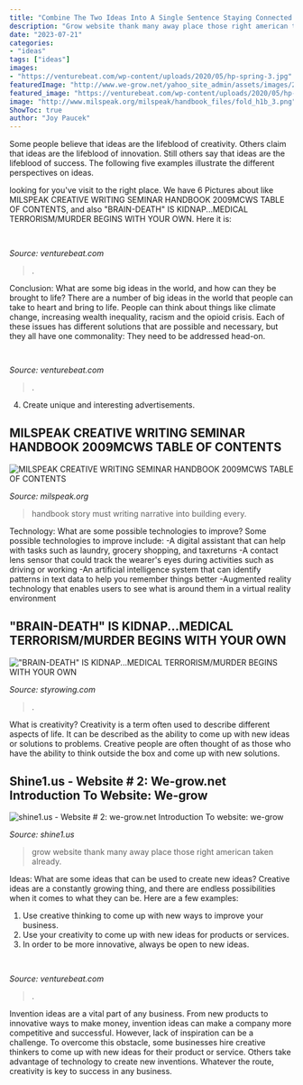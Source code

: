 ```yaml
---
title: "Combine The Two Ideas Into A Single Sentence Staying Connected ~ Milspeak Creative Writing Seminar Handbook 2009mcws Table Of Contents"
description: "Grow website thank many away place those right american taken already"
date: "2023-07-21"
categories:
- "ideas"
tags: ["ideas"]
images:
- "https://venturebeat.com/wp-content/uploads/2020/05/hp-spring-3.jpg"
featuredImage: "http://www.we-grow.net/yahoo_site_admin/assets/images/20170612_120117.162103122_std.jpg"
featured_image: "https://venturebeat.com/wp-content/uploads/2020/05/hp-spring-3.jpg"
image: "http://www.milspeak.org/milspeak/handbook_files/fold_h1b_3.png"
ShowToc: true
author: "Joy Paucek"
---
```



Some people believe that ideas are the lifeblood of creativity. Others claim that ideas are the lifeblood of innovation. Still others say that ideas are the lifeblood of success. The following five examples illustrate the different perspectives on ideas.

	

		
looking for  you've visit to the right place. We have 6 Pictures about  like MILSPEAK CREATIVE WRITING SEMINAR HANDBOOK 2009MCWS TABLE OF CONTENTS,  and also &quot;BRAIN-DEATH&quot; IS KIDNAP...MEDICAL TERRORISM/MURDER BEGINS WITH YOUR OWN. Here it is:
		
    
## 

<img loading=lazy src="https://venturebeat.com/wp-content/uploads/2020/05/hp-spring-3.jpg" onerror="this.onerror=null;this.src='https://tse2.mm.bing.net/th?id=OIP.H8-F05tDCgapzlY-UoZu5gHaEy&amp;pid=15.1';" alt="">

_Source: venturebeat.com_

>. 

	

Conclusion: What are some big ideas in the world, and how can they be brought to life?
There are a number of big ideas in the world that people can take to heart and bring to life. People can think about things like climate change, increasing wealth inequality, racism and the opioid crisis. Each of these issues has different solutions that are possible and necessary, but they all have one commonality: They need to be addressed head-on.

    
## 

<img loading=lazy src="https://venturebeat.com/wp-content/uploads/2020/05/hp-spring-5.jpg" onerror="this.onerror=null;this.src='https://tse2.mm.bing.net/th?id=OIP.fXSXyjRlr5jTrM8LdxvxWQHaFj&amp;pid=15.1';" alt="">

_Source: venturebeat.com_

>. 

	

4. Create unique and interesting advertisements.

    
## MILSPEAK CREATIVE WRITING SEMINAR HANDBOOK 2009MCWS TABLE OF CONTENTS

<img loading=lazy src="http://www.milspeak.org/milspeak/handbook_files/fold_h1b_3.png" onerror="this.onerror=null;this.src='https://tse2.mm.bing.net/th?id=OIP.i9Mk8tRD6MFLNzDoquGHBgHaA1&amp;pid=15.1';" alt="MILSPEAK CREATIVE WRITING SEMINAR HANDBOOK 2009MCWS TABLE OF CONTENTS">

_Source: milspeak.org_

>handbook story must writing narrative into building every. 

	

Technology: What are some possible technologies to improve?
Some possible technologies to improve include: 
-A digital assistant that can help with tasks such as laundry, grocery shopping, and taxreturns 
-A contact lens sensor that could track the wearer's eyes during activities such as driving or working 
-An artificial intelligence system that can identify patterns in text data to help you remember things better 
-Augmented reality technology that enables users to see what is around them in a virtual reality environment

    
## &quot;BRAIN-DEATH&quot; IS KIDNAP...MEDICAL TERRORISM/MURDER BEGINS WITH YOUR OWN

<img loading=lazy src="http://styrowing.com/images/UPMCGATESAHN.jpg" onerror="this.onerror=null;this.src='https://tse4.mm.bing.net/th?id=OIP.lyc17Wcd6eNVCxmtRJ4PNwHaFL&amp;pid=15.1';" alt="&quot;BRAIN-DEATH&quot; IS KIDNAP...MEDICAL TERRORISM/MURDER BEGINS WITH YOUR OWN">

_Source: styrowing.com_

>. 

	

What is creativity?
Creativity is a term often used to describe different aspects of life. It can be described as the ability to come up with new ideas or solutions to problems. Creative people are often thought of as those who have the ability to think outside the box and come up with new solutions.

    
## Shine1.us - Website # 2: We-grow.net ﻿Introduction To Website: We-grow

<img loading=lazy src="http://www.we-grow.net/yahoo_site_admin/assets/images/20170612_120117.162103122_std.jpg" onerror="this.onerror=null;this.src='https://tse1.mm.bing.net/th?id=OIP.l8l-7P0bMGcnG7cwlyqnxQHaJ3&amp;pid=15.1';" alt="shine1.us - Website # 2: we-grow.net ﻿Introduction To website: we-grow">

_Source: shine1.us_

>grow website thank many away place those right american taken already. 

	

Ideas: What are some ideas that can be used to create new ideas?
Creative ideas are a constantly growing thing, and there are endless possibilities when it comes to what they can be. Here are a few examples:
1. Use creative thinking to come up with new ways to improve your business.
2. Use your creativity to come up with new ideas for products or services.
3. In order to be more innovative, always be open to new ideas.

    
## 

<img loading=lazy src="https://venturebeat.com/wp-content/uploads/2020/07/unity-transform-2020-labeling-comlexity.jpg" onerror="this.onerror=null;this.src='https://tse1.mm.bing.net/th?id=OIP.Muk9wk0wxlX4FOFIj9yonAHaEn&amp;pid=15.1';" alt="">

_Source: venturebeat.com_

>. 

	

Invention ideas are a vital part of any business. From new products to innovative ways to make money, invention ideas can make a company more competitive and successful. However, lack of inspiration can be a challenge. To overcome this obstacle, some businesses hire creative thinkers to come up with new ideas for their product or service. Others take advantage of technology to create new inventions. Whatever the route, creativity is key to success in any business.

